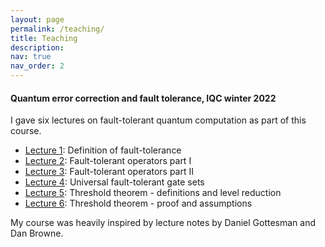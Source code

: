 ```yaml
---
layout: page
permalink: /teaching/
title: Teaching
description:
nav: true
nav_order: 2
---
```


#### Quantum error correction and fault tolerance, IQC winter 2022

I gave six lectures on fault-tolerant quantum computation as part of this course.

- [Lecture 1](../assets/pdf/lecture1.pdf): Definition of fault-tolerance
- [Lecture 2](../assets/pdf/lecture2.pdf): Fault-tolerant operators part I
- [Lecture 3](../assets/pdf/lecture3.pdf): Fault-tolerant operators part II
- [Lecture 4](../assets/pdf/lecture4.pdf): Universal fault-tolerant gate sets
- [Lecture 5](../assets/pdf/lecture5.pdf): Threshold theorem - definitions and level reduction
- [Lecture 6](../assets/pdf/lecture6.pdf): Threshold theorem - proof and assumptions

My course was heavily inspired by lecture notes by Daniel Gottesman and Dan Browne.
